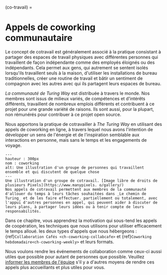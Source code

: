 (co-travail) =
# Appels de coworking communautaire

Le concept de cotravail est généralement associé à la pratique consistant à partager des espaces de travail physiques avec différentes personnes qui travaillent de façon indépendante comme des employés éloignés ou des indépendants. Cela permet aux gens, qui autrement se sentent isolés lorsqu'ils travaillent seuls à la maison, d'utiliser les installations de bureau traditionnelles, créer une routine de travail et bâtir un sentiment de compagnon avec les autres avec qui ils partagent leurs espaces de bureau.

_La communauté de Turing Way_ est distribuée à travers le monde. Nos membres sont issus de milieux variés, de compétences et d’intérêts différents, travaillent de nombreux emplois différents et contribuent à ce projet pour une grande variété de raisons. Ils sont aussi, pour la plupart, non rémunérés pour contribuer à ce projet open source.

Nous apportons la pratique de cotravailler à _The Turing Way_ en utilisant des appels de coworking en ligne, à travers lequel nous avons l'intention de développer un sens de l'énergie et de l'inspiration semblable aux interactions en personne, mais sans le temps et les engagements de voyage.

```{figure} ../figures/coworking.*
---
hauteur : 300px
nom : coworking
alt: Une illustration d'un groupe de personnes qui travaillent ensemble et qui discutent de quelque chose
---
Une illustration d'un groupe de cotravail. [Image libre de droits de plusieurs Pixels](https://www.manypixels. o/gallery/)
Nos appels de cotravail permettent aux membres de la communauté d'allouer du temps à leurs tâches souhaitées dans _Le chemin de Turing_ et de les faire effectuer. partiellement ou totalement, avec l'appui d'autres personnes en appel, qui peuvent aider à discuter de leurs plans, à partager leurs idées ou à tenir compte de leurs responsabilités.
```

Dans ce chapitre, vous apprendrez la motivation qui sous-tend les appels de coopération, les techniques que nous utilisons pour utiliser efficacement le temps alloué. les deux types d'appels que nous hébergeons : {ref}`Collaboration Cafés <ch-coworking-collabcafe>` et {ref}`Coworking hebdomadaire<ch-coworking-weekly>` et leurs formats.

Nous voulons rendre les événements de collaboration comme ceux-ci aussi utiles que possible pour autant de personnes que possible. Veuillez [informer les membres de l'équipe](/README.md#get-in-touch) s'il y a d'autres moyens de rendre ces appels plus accueillants et plus utiles pour vous.
